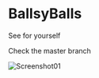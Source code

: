 # BallsyBalls
See for yourself

Check the master branch

![Screenshot01](https://user-images.githubusercontent.com/72876989/118534348-ccbb6800-b751-11eb-893f-2a705e3c90bf.jpg)

